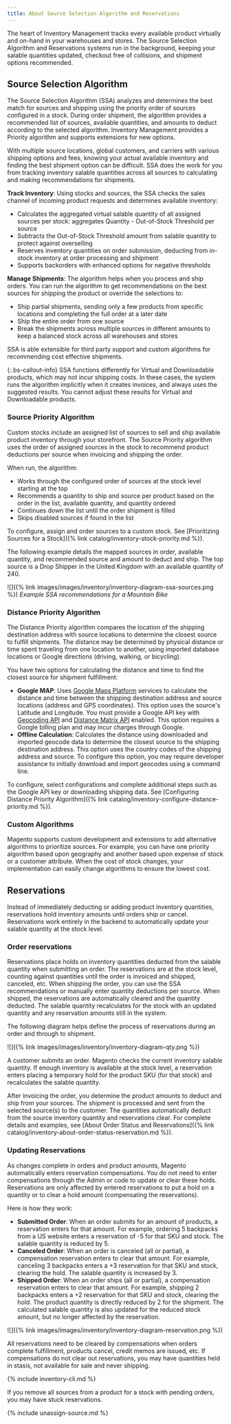 ```yaml
---
title: About Source Selection Algorithm and Reservations
---
```


The heart of Inventory Management tracks every available product virtually and on-hand in your warehouses and stores. The Source Selection Algorithm and Reservations systems run in the background, keeping your salable quantities updated, checkout free of collisions, and shipment options recommended.

## Source Selection Algorithm

The Source Selection Algorithm (SSA) analyzes and determines the best match for sources and shipping using the priority order of sources configured in a stock. During order shipment, the algorithm provides a recommended list of sources, available quantities, and amounts to deduct according to the selected algorithm. Inventory Management provides a Priority algorithm and supports extensions for new options.

With multiple source locations, global customers, and carriers with various shipping options and fees, knowing your actual available inventory and finding the best shipment option can be difficult. SSA does the work for you from tracking inventory salable quantities across all sources to calculating and making recommendations for shipments.

**Track Inventory**: Using stocks and sources, the SSA checks the sales channel of incoming product requests and determines available inventory:

* Calculates the aggregated virtual salable quantity of all assigned sources per stock: aggregates Quantity - Out-of-Stock Threshold per source
* Subtracts the Out-of-Stock Threshold amount from salable quantity to protect against overselling
* Reserves inventory quantities on order submission, deducting from in-stock inventory at order processing and shipment
* Supports backorders with enhanced options for negative thresholds

**Manage Shipments**: The algorithm helps when you process and ship orders. You can run the algorithm to get recommendations on the best sources for shipping the product or override the selections to:

* Ship partial shipments, sending only a few products from specific locations and completing the full order at a later date
* Ship the entire order from one source
* Break the shipments across multiple sources in different amounts to keep a balanced stock across all warehouses and stores

SSA is able extensible for third party support and custom algorithms for recommending cost effective shipments.

{:.bs-callout-info}
SSA functions differently for Virtual and Downloadable products, which may not incur shipping costs. In these cases, the system runs the algorithm implicitly when it creates invoices, and always uses the suggested results. You cannot adjust these results for Virtual and Downloadable products.

### Source Priority Algorithm

Custom stocks include an assigned list of sources to sell and ship available product inventory through your storefront. The Source Priority algorithm uses the order of assigned sources in the stock to recommend product deductions per source when invoicing and shipping the order.

When run, the algorithm:

* Works through the configured order of sources at the stock level starting at the top
* Recommends a quantity to ship and source per product based on the order in the list, available quantity, and quantity ordered
* Continues down the list until the order shipment is filled
* Skips disabled sources if found in the list

To configure, assign and order sources to a custom stock. See [Prioritizing Sources for a Stock]({% link catalog/inventory-stock-priority.md %}).

The following example details the mapped sources in order, available quantity, and recommended source and amount to deduct and ship. The top source is a Drop Shipper in the United Kingdom with an available quantity of 240.

![]({% link images/images/inventory/inventory-diagram-ssa-sources.png %})
*Example SSA recommendations for a Mountain Bike*

### Distance Priority Algorithm

The Distance Priority algorithm compares the location of the shipping destination address with source locations to determine the closest source to fulfill shipments. The distance may be determined by physical distance or time spent traveling from one location to another, using imported database locations or Google directions (driving, walking, or bicycling).

You have two options for calculating the distance and time to find the closest source for shipment fulfillment:

* **Google MAP**: Uses [Google Maps Platform][1] services to calculate the distance and time between the shipping destination address and source locations (address and GPS coordinates). This option uses the source's Latitude and Longitude. You must provide a Google API key with [Geocoding API][2] and [Distance Matrix API][3] enabled. This option requires a Google billing plan and may incur charges through Google.
* **Offline Calculation**: Calculates the distance using downloaded and imported geocode data to determine the closest source to the shipping destination address. This option uses the country codes of the shipping address and source. To configure this option, you may require developer assistance to initially download and import geocodes using a command line.

To configure, select configurations and complete additional steps such as the Google API key or downloading shipping data. See [Configuring Distance Priority Algorithm]({% link catalog/inventory-configure-distance-priority.md %}).

### Custom Algorithms

Magento supports custom development and extensions to add alternative algorithms to prioritize sources. For example, you can have one priority algorithm based upon geography and another based upon expense of stock or a customer attribute. When the cost of stock changes, your implementation can easily change algorithms to ensure the lowest cost.

## Reservations

Instead of immediately deducting or adding product inventory quantities, reservations hold inventory amounts until orders ship or cancel. Reservations work entirely in the backend to automatically update your salable quantity at the stock level.

### Order reservations

Reservations place holds on inventory quantities deducted from the salable quantity when submitting an order. The reservations are at the stock level, counting against quantities until the order is invoiced and shipped, canceled, etc. When shipping the order, you can use the SSA recommendations or manually enter quantity deductions per source. When shipped, the reservations are automatically cleared and the quantity deducted. The salable quantity recalculates for the stock with an updated quantity and any reservation amounts still in the system.

The following diagram helps define the process of reservations during an order and through to shipment.

![]({% link images/images/inventory/inventory-diagram-qty.png %})

A customer submits an order. Magento checks the current inventory salable quantity. If enough inventory is available at the stock level, a reservation enters placing a temporary hold for the product SKU (for that stock) and recalculates the salable quantity.

After invoicing the order, you determine the product amounts to deduct and ship from your sources. The shipment is processed and sent from the selected source(s) to the customer. The quantities automatically deduct from the source inventory quantity and reservations clear. For complete details and examples, see [About Order Status and Reservations]({% link catalog/inventory-about-order-status-reservation.md %}).

### Updating Reservations

As changes complete in orders and product amounts, Magento automatically enters reservation compensations. You do not need to enter compensations through the Admin or code to update or clear these holds. Reservations are only affected by entered reservations to put a hold on a quantity or to clear a hold amount (compensating the reservations).

Here is how they work:

* **Submitted Order**: When an order submits for an amount of products, a reservation enters for that amount. For example, ordering 5 backpacks from a US website enters a reservation of -5 for that SKU and stock. The salable quantity is reduced by 5.
* **Canceled Order**: When an order is canceled (all or partial), a compensation reservation enters to clear that amount. For example, canceling 3 backpacks enters a +3 reservation for that SKU and stock, clearing the hold. The salable quantity is increased by 3.
* **Shipped Order**: When an order ships (all or partial), a compensation reservation enters to clear that amount. For example, shipping 2 backpacks enters a +2 reservation for that SKU and stock, clearing the hold. The product quantity is directly reduced by 2 for the shipment. The calculated salable quantity is also updated for the reduced stock amount, but no longer affected by the reservation.

![]({% link images/images/inventory/inventory-diagram-reservation.png %})

All reservations need to be cleared by compensations when orders complete fulfillment, products cancel, credit memos are issued, etc. If compensations do not clear out reservations, you may have quantities held in stasis, not available for sale and never shipping.

{% include inventory-cli.md %}

If you remove all sources from a product for a stock with pending orders, you may have stuck reservations.

{% include unassign-source.md %}

[1]: https://cloud.google.com/maps-platform/
[2]: https://developers.google.com/maps/documentation/geocoding/start
[3]: https://developers.google.com/maps/documentation/distance-matrix/start
[4]: https://devdocs.magento.com/guides/v2.3/inventory/inventory-cli-reference.html
